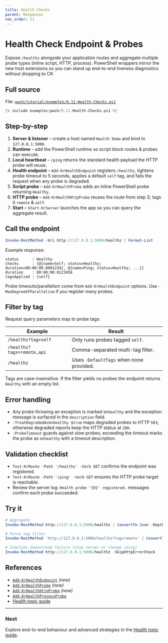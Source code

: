 ```yaml
---
title: Health Checks
parent: Responses
nav_order: 11
---
```


# Health Check Endpoint & Probes

Expose `/healthz` alongside your application routes and aggregate multiple probe types (inline script,
HTTP, process). PowerShell wrappers mirror the new host extensions so you can stand up end-to-end
liveness diagnostics without dropping to C#.

## Full source

File: [`pwsh/tutorial/examples/9.11-Health-Checks.ps1`][9.11-Health-Checks.ps1]

```powershell
{% include examples/pwsh/9.11-Health-Checks.ps1 %}
```

## Step-by-step

1. **Server & listener** – create a host named `Health Demo` and bind to `127.0.0.1:5000`.
2. **Runtime** – add the PowerShell runtime so script block routes & probes can execute.
3. **Local heartbeat** – `/ping` returns the standard health payload the HTTP probe will reuse.
4. **Health endpoint** – `Add-KrHealthEndpoint` registers `/healthz`, tightens probe timeout to 5 seconds,
   applies a default `self` tag, and fails the request when any probe is degraded.
5. **Script probe** – `Add-KrHealthProbe` adds an inline PowerShell probe returning `Healthy`.
6. **HTTP probe** – `Add-KrHealthHttpProbe` reuses the route from step 3; tags it `remote` & `self`.
7. **Start** – `Start-KrServer` launches the app so you can query the aggregate result.

## Call the endpoint

```powershell
Invoke-RestMethod -Uri http://127.0.0.1:5000/healthz | Format-List
```

Example response:

```text
status      : Healthy
checks      : {@{name=Self; status=Healthy; duration=00:00:00.0001234}, @{name=Ping; status=Healthy; ...}}
duration    : 00:00:00.0123456
tagsApplied : {self}
```

Probe timeouts/parallelism come from `Add-KrHealthEndpoint` options. Use `-MaxDegreeOfParallelism` if
you register many probes.

## Filter by tag

Request query parameters map to probe tags:

| Example | Result |
|---------|--------|
| `/healthz?tag=self` | Only runs probes tagged `self`. |
| `/healthz?tags=remote,api` | Comma-separated multi-tag filter. |
| `/healthz` | Uses `-DefaultTags` when none provided. |

Tags are case-insensitive. If the filter yields no probes the endpoint returns `Healthy` with an empty list.

## Error handling

- Any probe throwing an exception is marked `Unhealthy` and the exception message is surfaced in the `description` field.
- `-TreatDegradedAsUnhealthy $true` maps degraded probes to HTTP `503`; otherwise degraded reports keep the HTTP status at `200`.
- `-ProbeTimeout` guards against slow probes; exceeding the timeout marks the probe as `Unhealthy` with a timeout description.

## Validation checklist

- `Test-KrRoute -Path '/healthz' -Verb GET` confirms the endpoint was registered.
- `Test-KrRoute -Path '/ping' -Verb GET` ensures the HTTP probe target is reachable.
- Review the server log: `Health probe '{0}' registered.` messages confirm each probe succeeded.

## Try it

```powershell
# Aggregate
Invoke-RestMethod http://127.0.0.1:5000/healthz | ConvertTo-Json -Depth 4

# Force tag filter
Invoke-RestMethod 'http://127.0.0.1:5000/healthz?tag=remote' | ConvertTo-Json -Depth 4

# Simulate downstream failure (stop server or change /ping)
Invoke-RestMethod http://127.0.0.1:5000/healthz -SkipHttpErrorCheck
```

## References

- [`Add-KrHealthEndpoint`](/pwsh/cmdlets/Add-KrHealthEndpoint) *(new)*
- [`Add-KrHealthProbe`](/pwsh/cmdlets/Add-KrHealthProbe) *(new)*
- [`Add-KrHealthHttpProbe`](/pwsh/cmdlets/Add-KrHealthHttpProbe) *(new)*
- [`Add-KrHealthProcessProbe`](/pwsh/cmdlets/Add-KrHealthProcessProbe)
- [Health topic guide](/topics/health)

---

### Next

Explore end-to-end behaviour and advanced strategies in the [Health topic guide](/topics/health).

[9.11-Health-Checks.ps1]: /pwsh/tutorial/examples/9.11-Health-Checks.ps1
